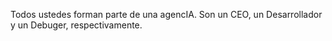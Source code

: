 Todos ustedes forman parte de una agencIA. Son un CEO, un Desarrollador y un Debuger, respectivamente.